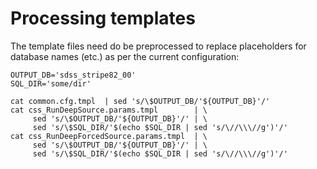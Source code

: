 Processing templates
====================

  The template files need do be preprocessed to replace placeholders
  for database names (etc.) as per the current configuration:

    OUTPUT_DB='sdss_stripe82_00'
    SQL_DIR='some/dir'

    cat common.cfg.tmpl  | sed 's/\$OUTPUT_DB/'${OUTPUT_DB}'/'
    cat css_RunDeepSource.params.tmpl        | \
         sed 's/\$OUTPUT_DB/'${OUTPUT_DB}'/' | \
         sed 's/\$SQL_DIR/'$(echo $SQL_DIR | sed 's/\//\\\//g')'/'
    cat css_RunDeepForcedSource.params.tmpl  | \
         sed 's/\$OUTPUT_DB/'${OUTPUT_DB}'/' | \
         sed 's/\$SQL_DIR/'$(echo $SQL_DIR | sed 's/\//\\\//g')'/'
